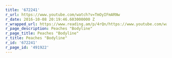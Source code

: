 ```yaml
---
title: '672241'
r_url: https://www.youtube.com/watch?v=TmOyIFmARNw
r_date: 2016-10-08 20:19:46.603000000 Z
r_wrapped_url: https://www.reading.am/p/4rQn/https://www.youtube.com/watch?v=TmOyIFmARNw
r_page_description: Peaches "Bodyline"
r_page_title: Peaches "Bodyline"
r_title: Peaches "Bodyline"
r_id: '672241'
r_page_id: '491922'
---
```


